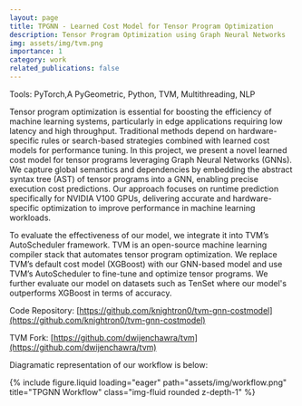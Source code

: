 ```yaml
---
layout: page
title: TPGNN - Learned Cost Model for Tensor Program Optimization
description: Tensor Program Optimization using Graph Neural Networks
img: assets/img/tvm.png
importance: 1
category: work
related_publications: false
---
```


Tools: PyTorch,A PyGeometric, Python, TVM, Multithreading, NLP

Tensor program optimization is essential for boosting the efficiency of machine learning systems, particularly in edge applications requiring low latency and high throughput. Traditional methods depend on hardware-specific rules or search-based strategies combined with learned cost models for performance tuning. In this project, we present a novel learned cost model for tensor programs leveraging Graph Neural Networks (GNNs). We capture global semantics and dependencies by embedding the abstract syntax tree (AST) of tensor programs into a GNN, enabling precise execution cost predictions. Our approach focuses on runtime prediction specifically for NVIDIA V100 GPUs, delivering accurate and hardware-specific optimization to improve performance in machine learning workloads.

To evaluate the effectiveness of our model, we integrate it into TVM’s AutoScheduler framework. TVM is an open-source machine learning compiler stack that automates tensor program optimization. We replace TVM’s default cost model (XGBoost) with our GNN-based model and use TVM’s AutoScheduler to fine-tune and optimize tensor programs. We further evaluate our model on datasets such as TenSet where our model's outperforms XGBoost in terms of accuracy.

Code Repository: [https://github.com/knightron0/tvm-gnn-costmodel](https://github.com/knightron0/tvm-gnn-costmodel)

TVM Fork: [https://github.com/dwijenchawra/tvm](https://github.com/dwijenchawra/tvm)


Diagramatic representation of our workflow is below:

{% include figure.liquid loading="eager" path="assets/img/workflow.png" title="TPGNN Workflow" class="img-fluid rounded z-depth-1" %}